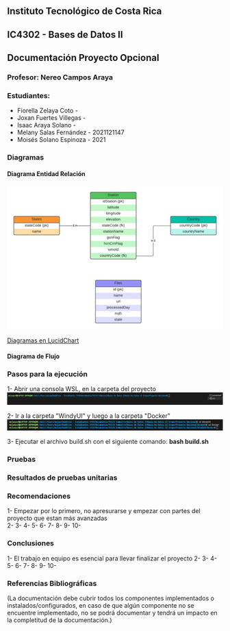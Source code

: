 ## **Instituto Tecnológico de Costa Rica**  
## **IC4302 - Bases de Datos II** 
## **Documentación Proyecto Opcional** 
### **Profesor**: Nereo Campos Araya <br> 
### **Estudiantes**: 
* Fiorella Zelaya Coto -
* Joxan Fuertes Villegas -
* Isaac Araya Solano -
* Melany Salas Fernández - 2021121147 
* Moisés Solano Espinoza - 2021

### **Diagramas**

#### Diagrama Entidad Relación
![DiagramaER](Resources/Proyecto%20Opcional%20Bases%202.png)

[Diagramas en LucidChart](https://lucid.app/lucidchart/1471d6bb-d75f-4f22-af71-f25823766e56/edit?viewport_loc=57%2C62%2C2127%2C877%2C0_0&invitationId=inv_534ef551-eae1-471f-8f29-38809b47fe84)

#### Diagrama de Flujo

### **Pasos para la ejecución**

1- Abrir una consola WSL, en la carpeta del proyecto
![DiagramaER](Resources/Paso1.png)

2- Ir a la carpeta "WindyUI" y luego a la carpeta "Docker"
![DiagramaER](Resources/Paso2.png)

3- Ejecutar el archivo build.sh con el siguiente comando: **bash build.sh**

### **Pruebas**

### **Resultados de pruebas unitarias**

### **Recomendaciones**

1- Empezar por lo primero, no apresurarse y empezar con partes del proyecto que estan más avanzadas <br>
2- 
3-
4-
5-
6-
7-
8-
9-
10-

### **Conclusiones**

1- El trabajo en equipo es esencial para llevar finalizar el proyecto
2-
3-
4-
5-
6-
7-
8-
9-
10-

### **Referencias Bibliográficas**


(La documentación debe cubrir todos los componentes implementados o instalados/configurados, 
en caso de que algún componente no se encuentre implementado, no se podrá documentar y 
tendrá un impacto en la completitud de la documentación.)
